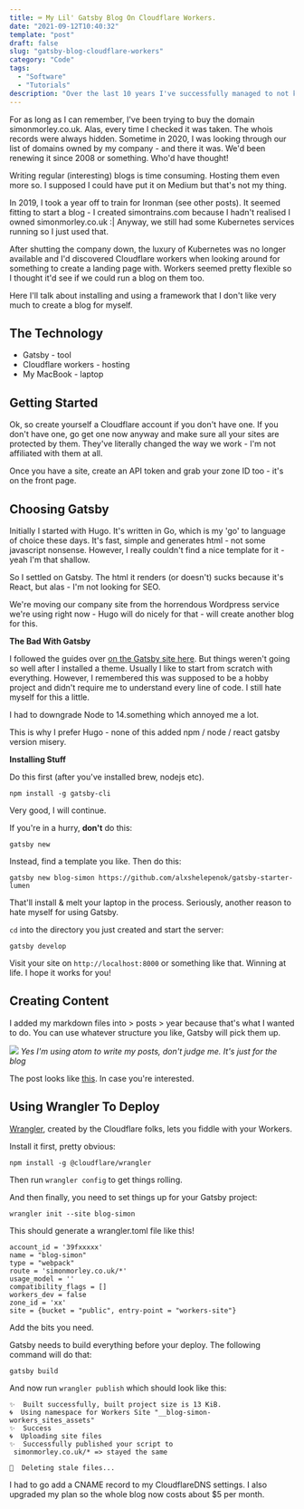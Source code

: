 ```yaml
---
title: ⌨️ My Lil' Gatsby Blog On Cloudflare Workers.
date: "2021-09-12T10:40:32"
template: "post"
draft: false
slug: "gatsby-blog-cloudflare-workers"
category: "Code"
tags:
  - "Software"
  - "Tutorials"
description: "Over the last 10 years I've successfully managed to not keep a blog published. I was fussy where to hosting it - wanted to avoid Medium, Wordress etc. After 5 or so years using Cloudflare, I discovered their workers and thought they'd be a perfect (and cheap) solution."
---
```


For as long as I can remember, I've been trying to buy the domain simonmorley.co.uk. Alas, every time I checked it was taken. The whois records were always hidden. Sometime in 2020, I was looking through our list of domains owned by my company - and there it was. We'd been renewing it since 2008 or something. Who'd have thought!

Writing regular (interesting) blogs is time consuming. Hosting them even more so. I supposed I could have put it on Medium but that's not my thing.

In 2019, I took a year off to train for Ironman (see other posts). It seemed fitting to start a blog - I created simontrains.com because I hadn't realised I owned simonmorley.co.uk :| Anyway, we still had some Kubernetes services running so I just used that.

After shutting the company down, the luxury of Kubernetes was no longer available and I'd discovered Cloudflare workers when looking around for something to create a landing page with. Workers seemed pretty flexible so I thought it'd see if we could run a blog on them too.

Here I'll talk about installing and using a framework that I don't like very much to create a blog for myself.

## The Technology

- Gatsby - tool
- Cloudflare workers - hosting
- My MacBook - laptop

## Getting Started

Ok, so create yourself a Cloudflare account if you don't have one. If you don't have one, go get one now anyway and make sure all your sites are protected by them. They've literally changed the way we work - I'm not affiliated with them at all.

Once you have a site, create an API token and grab your zone ID too - it's on the front page.

## Choosing Gatsby

Initially I started with Hugo. It's written in Go, which is my 'go' to language of choice these days. It's fast, simple and generates html - not some javascript nonsense. However, I really couldn't find a nice template for it - yeah I'm that shallow.

So I settled on Gatsby. The html it renders (or doesn't) sucks because it's React, but alas - I'm not looking for SEO.

We're moving our company site from the horrendous Wordpress service we're using right now - Hugo will do nicely for that - will create another blog for this.

**The Bad With Gatsby**

I followed the guides over [on the Gatsby site here](https://www.gatsbyjs.com/docs/tutorial/part-0/). But things weren't going so well after I installed a theme. Usually I like to start from scratch with everything. However, I remembered this was supposed to be a hobby project and didn't require me to understand every line of code. I still hate myself for this a little.

I had to downgrade Node to 14.something which annoyed me a lot.

This is why I prefer Hugo - none of this added npm / node / react gatsby version misery.

**Installing Stuff**

Do this first (after you've installed brew, nodejs etc).

`
npm install -g gatsby-cli
`

Very good, I will continue.

If you're in a hurry, **don't** do this:

`gatsby new`

Instead, find a template you like. Then do this:

`gatsby new blog-simon https://github.com/alxshelepenok/gatsby-starter-lumen`

That'll install & melt your laptop in the process. Seriously, another reason to hate myself for using Gatsby.

`cd` into the directory you just created and start the server:

`gatsby develop`

Visit your site on `http://localhost:8000` or something like that. Winning at life. I hope it works for you!

## Creating Content

I added my markdown files into > posts > year because that's what I wanted to do. You can use whatever structure you like, Gatsby will pick them up.

![](/media/2021/0912/filesystem-01.png)
*Yes I'm using atom to write my posts, don't judge me. It's just for the blog*

The post looks like [this](https://github.com/simonmorley/blog-simon/blob/main/content/posts/2021/0901-01-drone-pics-bromley.md). In case you're interested.

## Using Wrangler To Deploy

[Wrangler](https://github.com/cloudflare/wrangler), created by the Cloudflare folks, lets you fiddle with your Workers.

Install it first, pretty obvious:

`npm install -g @cloudflare/wrangler`

Then run `wrangler config` to get things rolling.

And then finally, you need to set things up for your Gatsby project:

`wrangler init --site blog-simon`

This should generate a wrangler.toml file like this!

```
account_id = '39fxxxxx'
name = "blog-simon"
type = "webpack"
route = 'simonmorley.co.uk/*'
usage_model = ''
compatibility_flags = []
workers_dev = false
zone_id = 'xx'
site = {bucket = "public", entry-point = "workers-site"}
```

Add the bits you need.

Gatsby needs to build everything before your deploy. The following command will do that:

`gatsby build`

And now run `wrangler publish` which should look like this:

```
✨  Built successfully, built project size is 13 KiB.
🌀  Using namespace for Workers Site "__blog-simon-workers_sites_assets"
✨  Success
🌀  Uploading site files
✨  Successfully published your script to
 simonmorley.co.uk/* => stayed the same

💁  Deleting stale files...
```

I had to go add a CNAME record to my CloudflareDNS settings. I also upgraded my plan so the whole blog now costs about $5 per month.
